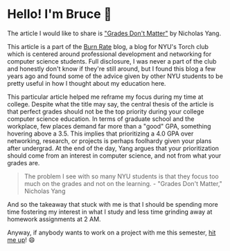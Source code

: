 # Hello! I'm Bruce :wave:

The article I would like to share is ["Grades Don't Matter"](https://blog.torchnyu.com/2021/03/13/grades-dont-matter.html) by Nicholas Yang.

This article is a part of the [Burn Rate](https://blog.torchnyu.com/) blog, a blog for NYU's Torch club which is centered around professional development and networking for computer science students. Full disclosure, I was never a part of the club and honestly don't know if they're still around, but I found this blog a few years ago and found some of the advice given by other NYU students to be pretty useful in how I thought about my education here.

This particular article helped me reframe my focus during my time at college. Despite what the title may say, the central thesis of the article is that perfect grades should not be the top priority during your college computer science education. In terms of graduate school and the workplace, few places demand far more than a "good" GPA, something hovering above a 3.5. This implies that prioritizing a 4.0 GPA over networking, research, or projects is perhaps foolhardy given your plans after undergrad. At the end of the day, Yang argues that your prioritization should come from an interest in computer science, and not from what your grades are.

> The problem I see with so many NYU students is that they focus too much on the grades and not on the learning.
> \- "Grades Don't Matter," Nicholas Yang

And so the takeaway that stuck with me is that I should be spending more time fostering my interest in what I study and less time grinding away at homework assignments at 2 AM.

Anyway, if anybody wants to work on a project with me this semester, [hit me up](mailto:bxw201@nyu.edu)! :smile:
